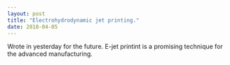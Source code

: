 ```yaml
---
layout: post
title: "Electrohydrodynamic jet printing."
date: 2018-04-05
---
```


Wrote in yesterday for the future.
E-jet printint is a promising technique for the advanced manufacturing.
